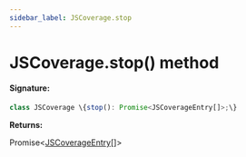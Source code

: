 ```yaml
---
sidebar_label: JSCoverage.stop
---
```


# JSCoverage.stop() method

#### Signature:

```typescript
class JSCoverage \{stop(): Promise<JSCoverageEntry[]>;\}
```

**Returns:**

Promise&lt;[JSCoverageEntry](./puppeteer.jscoverageentry.md)\[\]&gt;
